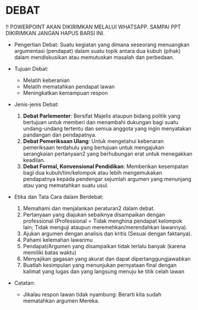 # DEBAT

!! POWERPOINT AKAN DIKIRIMKAN MELALUI WHATSAPP. SAMPAI PPT DIKIRIMKAN JANGAN HAPUS BARSI INI.

- Pengertian Debat: Suatu kegiatan yang dimana seseorang menuangkan argumentasi (pendapat) dalam suatu topik antara dua kubuh (pihak) dalam mendiskusikan atau memutuskan masalah dan perbedaan.
- Tujuan Debat:
    - Melatih keberanian
    - Melatih mematahkan pendapat lawan
    - Meningkatkan kemampuan respon
- Jenis-jenis Debat:
    1. **Debat Parlementer**: Bersifat Majelis ataupun bidang politik yang bertujuan untuk memberi dan menambahi dukungan bagi suatu undang-undang tertentu dan semua anggota yang ingin menyatakan pandangan dan pendapatnya.
    2. **Debat Pemeriksaan Ulang**: Untuk mengetahui kebenaran pemeriksaan terdahulu yang bertujuan untuk mengajukan serangkaian pertanyaan2 yang berhubungan erat untuk menegakkan keadilan.
    3. **Debat Formal, Konvensional Pendidikan**: Memberikan kesempatan bagi dua kubuh/tim/kelompok atau lebih mengemukakan pendapatnya kepada pendengar sejumlah argumen yang menunjang atau yang mematahkan suatu usul.
- Etika dan Tata Cara dalam Berdebat:
    1. Memahami dan menjalankan peraturan2 dalam debat.
    2. Pertanyaan yang diajukan sebaiknya disampaikan dengan professional (Professional = Tidak menghina pendapat kelompok lain; Tidak menguji ataupun meremehkan/merendahkan lawannya).
    3. Ajukan argumen dengan analisis dan kritis (Sesuai dengan faktanya).
    4. Pahami kelemahan lawanmu
    5. Pendapat/Argumen yang disampaikan tidak terlalu banyak (karena memiliki batas waktu)
    6. Menyajikan gagasan yang akurat dan dapat dipertanggungjawabkan
    7. Buatlah kesimpulan yang menunjukan pernyataan final dengan kalimat yang lugas dan yang langsung menuju ke titik celah lawan

- Catatan:
    - Jikalau respon lawan tidak nyambung: Berarti kita sudah mematahkan argumen Mereka.